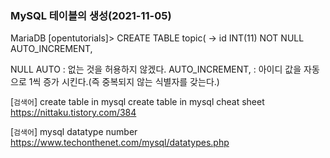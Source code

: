 ### MySQL 테이블의 생성(2021-11-05)

MariaDB [opentutorials]> CREATE TABLE topic(
-> id INT(11) NOT NULL AUTO_INCREMENT,

NULL AUTO : 없는 것을 허용하지 않겠다.
AUTO_INCREMENT, : 아이디 값을 자동으로 1씩 증가 시킨다.(즉 중복되지 않는 식별자를 갖는다.)

[`검색어`]
create table in mysql
create table in mysql cheat sheet
https://nittaku.tistory.com/384

[`검색어`]
mysql datatype number
https://www.techonthenet.com/mysql/datatypes.php
